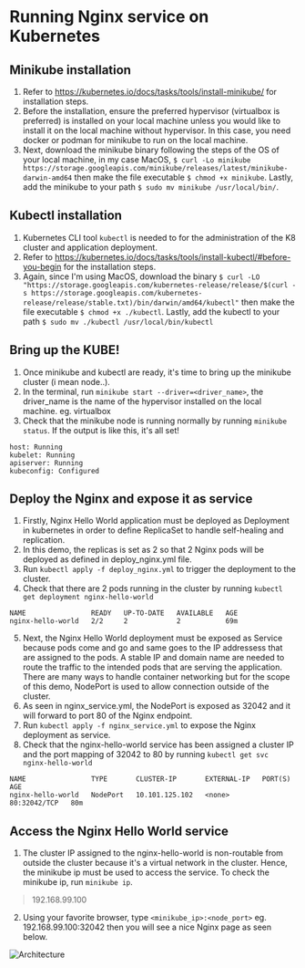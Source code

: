 # Running Nginx service on Kubernetes

## Minikube installation
1) Refer to https://kubernetes.io/docs/tasks/tools/install-minikube/ for installation steps.
2) Before the installation, ensure the preferred hypervisor (virtualbox is preferred) is installed on your local machine unless you would like to install it on the local machine without hypervisor. In this case, you need docker or podman for minikube to run on the local machine.
3) Next, download the minikube binary following the steps of the OS of your local machine, in my case MacOS, `$ curl -Lo minikube https://storage.googleapis.com/minikube/releases/latest/minikube-darwin-amd64` then make the file executable `$ chmod +x minikube`. Lastly, add the minikube to  your path `$ sudo mv minikube /usr/local/bin/`.

## Kubectl installation
1) Kubernetes CLI tool `kubectl` is needed to for the administration of the K8 cluster and application deployment.
2) Refer to https://kubernetes.io/docs/tasks/tools/install-kubectl/#before-you-begin for the installation steps.
3) Again, since I'm using MacOS, download the binary `$ curl -LO "https://storage.googleapis.com/kubernetes-release/release/$(curl -s https://storage.googleapis.com/kubernetes-release/release/stable.txt)/bin/darwin/amd64/kubectl"` then make the file executable `$ chmod +x ./kubectl`. Lastly, add the kubectl to your path `$ sudo mv ./kubectl /usr/local/bin/kubectl`

## Bring up the KUBE!
1) Once minikube and kubectl are ready, it's time to bring up the minikube cluster (i mean node..). 
2) In the terminal, run `minikube start --driver=<driver_name>`, the driver_name is the name of the hypervisor installed on the local machine. eg. virtualbox
3) Check that the minikube node is running normally by running `minikube status`. If the output is like this, it's all set!
```
host: Running
kubelet: Running
apiserver: Running
kubeconfig: Configured
```
## Deploy the Nginx and expose it as service
1) Firstly, Nginx Hello World application must be deployed as Deployment in kubernetes in order to define ReplicaSet to handle self-healing and replication. 
2) In this demo, the replicas is set as 2 so that 2 Nginx pods will be deployed as defined in deploy_nginx.yml file.
3) Run `kubectl apply -f deploy_nginx.yml` to trigger the deployment to the cluster.
4) Check that there are 2 pods running in the cluster by running `kubectl get deployment nginx-hello-world`
```
NAME                READY   UP-TO-DATE   AVAILABLE   AGE
nginx-hello-world   2/2     2            2           69m
```
5) Next, the Nginx Hello World deployment must be exposed as Service because pods come and go and same goes to the IP addressess that are assigned to the pods. A stable IP and domain name are needed to route the traffic to the intended pods that are serving the application. There are many ways to handle container networking but for the scope of this demo, NodePort is used to allow connection outside of the cluster.
6) As seen in nginx_service.yml, the NodePort is exposed as 32042 and it will forward to port 80 of the Nginx endpoint.
7) Run `kubectl apply -f nginx_service.yml` to expose the Nginx deployment as service.
8) Check that the nginx-hello-world service has been assigned a cluster IP and the port mapping of 32042 to 80 by running `kubectl get svc nginx-hello-world`
```
NAME                TYPE       CLUSTER-IP       EXTERNAL-IP   PORT(S)        AGE
nginx-hello-world   NodePort   10.101.125.102   <none>        80:32042/TCP   80m
```
## Access the Nginx Hello World service
1) The cluster IP assigned to the nginx-hello-world is non-routable from outside the cluster because it's a virtual network in the cluster. Hence, the minikube ip must be used to access the service. To check the minikube ip, run `minikube ip`.
> 192.168.99.100
2) Using your favorite browser, type `<minikube_ip>:<node_port>` eg. 192.168.99.100:32042 then you will see a nice Nginx page as seen below.

![Architecture](kube_nginx.png)
